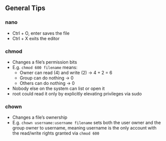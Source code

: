 ## General Tips

### nano
- Ctrl + O, enter saves the file
- Ctrl + X exits the editor

### chmod
- Changes a file’s permission bits
- E.g. `chmod 600 filename` means:
    - Owner can read (4) and write (2) → 4 + 2 = 6
    - Group can do nothing → 0
    - Others can do nothing → 0
- Nobody else on the system can list or open it
- root could read it only by explicitly elevating privileges via sudo

### chown
- Changes a file’s ownership
- E.g. `chown username:username filename` sets both the user owner and the group owner to username, meaning username is the only account with the read/write rights granted via `chmod 600`
